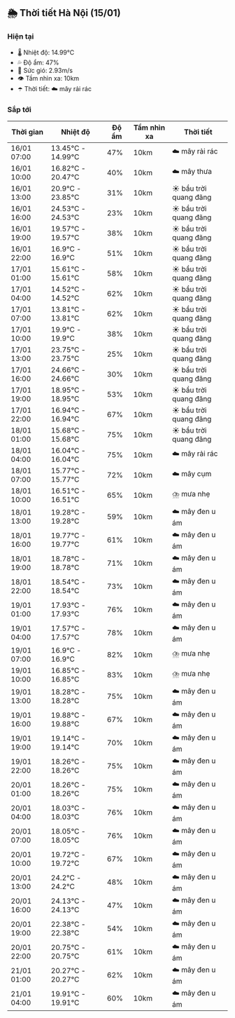 ## 🌦️ Thời tiết Hà Nội (15/01)

### Hiện tại

- 🌡️ Nhiệt độ: 14.99℃
- 💦 Độ ẩm: 47%
- 💨 Sức gió: 2.93m/s
- 👁️ Tầm nhìn xa: 10km
- ☂️ Thời tiết: ☁️ mây rải rác

### Sắp tới

| Thời gian | Nhiệt độ | Độ ẩm | Tầm nhìn xa | Thời tiết |
| --- | --- | --- | --- | --- |
| 16/01 07:00 | 13.45℃ - 14.99℃ | 47% | 10km | ☁️ mây rải rác |
| 16/01 10:00 | 16.82℃ - 20.47℃ | 40% | 10km | ☁️ mây thưa |
| 16/01 13:00 | 20.9℃ - 23.85℃ | 31% | 10km | ☀️ bầu trời quang đãng |
| 16/01 16:00 | 24.53℃ - 24.53℃ | 23% | 10km | ☀️ bầu trời quang đãng |
| 16/01 19:00 | 19.57℃ - 19.57℃ | 38% | 10km | ☀️ bầu trời quang đãng |
| 16/01 22:00 | 16.9℃ - 16.9℃ | 51% | 10km | ☀️ bầu trời quang đãng |
| 17/01 01:00 | 15.61℃ - 15.61℃ | 58% | 10km | ☀️ bầu trời quang đãng |
| 17/01 04:00 | 14.52℃ - 14.52℃ | 62% | 10km | ☀️ bầu trời quang đãng |
| 17/01 07:00 | 13.81℃ - 13.81℃ | 62% | 10km | ☀️ bầu trời quang đãng |
| 17/01 10:00 | 19.9℃ - 19.9℃ | 38% | 10km | ☀️ bầu trời quang đãng |
| 17/01 13:00 | 23.75℃ - 23.75℃ | 25% | 10km | ☀️ bầu trời quang đãng |
| 17/01 16:00 | 24.66℃ - 24.66℃ | 30% | 10km | ☀️ bầu trời quang đãng |
| 17/01 19:00 | 18.95℃ - 18.95℃ | 53% | 10km | ☀️ bầu trời quang đãng |
| 17/01 22:00 | 16.94℃ - 16.94℃ | 67% | 10km | ☀️ bầu trời quang đãng |
| 18/01 01:00 | 15.68℃ - 15.68℃ | 75% | 10km | ☀️ bầu trời quang đãng |
| 18/01 04:00 | 16.04℃ - 16.04℃ | 75% | 10km | ☁️ mây rải rác |
| 18/01 07:00 | 15.77℃ - 15.77℃ | 72% | 10km | ☁️ mây cụm |
| 18/01 10:00 | 16.51℃ - 16.51℃ | 65% | 10km | ⛈️ mưa nhẹ |
| 18/01 13:00 | 19.28℃ - 19.28℃ | 59% | 10km | ☁️ mây đen u ám |
| 18/01 16:00 | 19.77℃ - 19.77℃ | 61% | 10km | ☁️ mây đen u ám |
| 18/01 19:00 | 18.78℃ - 18.78℃ | 71% | 10km | ☁️ mây đen u ám |
| 18/01 22:00 | 18.54℃ - 18.54℃ | 73% | 10km | ☁️ mây đen u ám |
| 19/01 01:00 | 17.93℃ - 17.93℃ | 76% | 10km | ☁️ mây đen u ám |
| 19/01 04:00 | 17.57℃ - 17.57℃ | 78% | 10km | ☁️ mây đen u ám |
| 19/01 07:00 | 16.9℃ - 16.9℃ | 82% | 10km | ⛈️ mưa nhẹ |
| 19/01 10:00 | 16.85℃ - 16.85℃ | 83% | 10km | ⛈️ mưa nhẹ |
| 19/01 13:00 | 18.28℃ - 18.28℃ | 75% | 10km | ☁️ mây đen u ám |
| 19/01 16:00 | 19.88℃ - 19.88℃ | 67% | 10km | ☁️ mây đen u ám |
| 19/01 19:00 | 19.14℃ - 19.14℃ | 70% | 10km | ☁️ mây đen u ám |
| 19/01 22:00 | 18.26℃ - 18.26℃ | 75% | 10km | ☁️ mây đen u ám |
| 20/01 01:00 | 18.26℃ - 18.26℃ | 75% | 10km | ☁️ mây đen u ám |
| 20/01 04:00 | 18.03℃ - 18.03℃ | 76% | 10km | ☁️ mây đen u ám |
| 20/01 07:00 | 18.05℃ - 18.05℃ | 76% | 10km | ☁️ mây đen u ám |
| 20/01 10:00 | 19.72℃ - 19.72℃ | 67% | 10km | ☁️ mây đen u ám |
| 20/01 13:00 | 24.2℃ - 24.2℃ | 48% | 10km | ☁️ mây đen u ám |
| 20/01 16:00 | 24.13℃ - 24.13℃ | 47% | 10km | ☁️ mây đen u ám |
| 20/01 19:00 | 22.38℃ - 22.38℃ | 54% | 10km | ☁️ mây đen u ám |
| 20/01 22:00 | 20.75℃ - 20.75℃ | 61% | 10km | ☁️ mây đen u ám |
| 21/01 01:00 | 20.27℃ - 20.27℃ | 62% | 10km | ☁️ mây đen u ám |
| 21/01 04:00 | 19.91℃ - 19.91℃ | 60% | 10km | ☁️ mây đen u ám |
